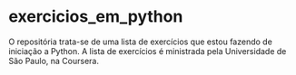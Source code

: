# exercicios_em_python
O repositória trata-se de uma lista de exercícios que estou fazendo de iniciação a Python. A lista de exercícios é ministrada pela Universidade de São Paulo, na Coursera.
